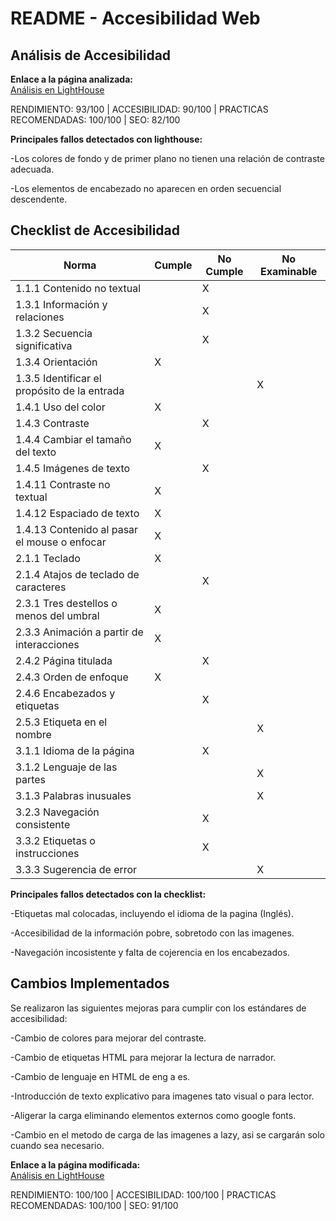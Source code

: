 # README - Accesibilidad Web

## Análisis de Accesibilidad

**Enlace a la página analizada:**  
[Análisis en LightHouse](https://pagespeed.web.dev/analysis/https-aaronmarques24-netlify-app-html-galeria/q5eluio5uk?form_factor=desktop&category=performance&category=accessibility&category=best-practices&category=seo&hl=es&utm_source=lh-chrome-ext)

RENDIMIENTO: 93/100  |  ACCESIBILIDAD: 90/100  |  PRACTICAS RECOMENDADAS: 100/100  |  SEO: 82/100

**Principales fallos detectados con lighthouse:**

-Los colores de fondo y de primer plano no tienen una relación de contraste adecuada.

-Los elementos de encabezado no aparecen en orden secuencial descendente.

## Checklist de Accesibilidad

|              Norma                          |   Cumple   |   No Cumple   | No Examinable |
|---------------------------------------------|------------|---------------|---------------|
| 1.1.1 Contenido no textual                  |            |       X       |               |
| 1.3.1 Información y relaciones              |            |       X       |               |
| 1.3.2 Secuencia significativa               |            |       X       |               |
| 1.3.4 Orientación                           |      X     |               |               |
| 1.3.5 Identificar el propósito de la entrada|            |               |      X        |
| 1.4.1 Uso del color                         |      X     |               |               |
| 1.4.3 Contraste                             |            |      X        |               |
| 1.4.4 Cambiar el tamaño del texto           |      X     |               |               |
| 1.4.5 Imágenes de texto                     |            |      X        |               |
| 1.4.11 Contraste no textual                 |      X     |               |               |
| 1.4.12 Espaciado de texto                   |      X     |               |               |
| 1.4.13 Contenido al pasar el mouse o enfocar|      X     |               |               |
| 2.1.1 Teclado                               |      X     |               |               |
| 2.1.4 Atajos de teclado de caracteres       |            |      X        |               |
| 2.3.1 Tres destellos o menos del umbral     |      X     |               |               |
| 2.3.3 Animación a partir de interacciones   |      X     |               |               |
| 2.4.2 Página titulada                       |            |      X        |               |
| 2.4.3 Orden de enfoque                      |      X     |               |               |
| 2.4.6 Encabezados y etiquetas               |            |      X        |               |
| 2.5.3 Etiqueta en el nombre                 |            |               |       X       |
| 3.1.1 Idioma de la página                   |            |      X        |               |
| 3.1.2 Lenguaje de las partes                |            |               |       X       |
| 3.1.3 Palabras inusuales                    |            |               |       X       |
| 3.2.3 Navegación consistente                |            |       X       |               |
| 3.3.2 Etiquetas o instrucciones             |            |       X       |               |
| 3.3.3 Sugerencia de error                   |            |               |        X      |

**Principales fallos detectados con la checklist:**

-Etiquetas mal colocadas, incluyendo el idioma de la pagina (Inglés).

-Accesibilidad de la información pobre, sobretodo con las imagenes.

-Navegación incosistente y falta de cojerencia en los encabezados.

## Cambios Implementados

Se realizaron las siguientes mejoras para cumplir con los estándares de accesibilidad:

-Cambio de colores para mejorar del contraste.

-Cambio de etiquetas HTML para mejorar la lectura de narrador.

-Cambio de lenguaje en HTML de eng a es.

-Introducción de texto explicativo para imagenes tato visual o para lector.

-Aligerar la carga eliminando elementos externos como google fonts.

-Cambio en el metodo de carga de las imagenes a lazy, asi se cargarán solo cuando sea necesario.

**Enlace a la página modificada:**  
[Análisis en LightHouse](https://pagespeed.web.dev/analysis/https-demo5262-netlify-app-accesible-html-galeria/lc5kfkb48q?form_factor=desktop&category=performance&category=accessibility&category=best-practices&category=seo&hl=es&utm_source=lh-chrome-ext)

RENDIMIENTO: 100/100  |  ACCESIBILIDAD: 100/100  |  PRACTICAS RECOMENDADAS: 100/100  |  SEO: 91/100